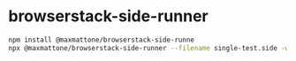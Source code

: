 # browserstack-side-runner

```sh
npm install @maxmattone/browserstack-side-runne
npx @maxmattone/browserstack-side-runner --filename single-test.side -w 2
```

